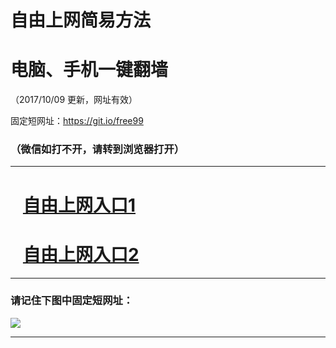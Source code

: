 ﻿# 自由上网简易方法

# 电脑、手机一键翻墙

（2017/10/09 更新，网址有效）

固定短网址：https://git.io/free99

### （微信如打不开，请转到浏览器打开）


***





# &nbsp;&nbsp; <a href="http://ft1967923150.fwq-tz-1001.info/fwqtz01.html?t=10090011196 " target="_blank">自由上网入口1</a>
# &nbsp;&nbsp; <a href="http://ft1781318260.fwq-tz-1002.info/fwqtz02.html?t=100900130721 " target="_blank">自由上网入口2</a>
***

### 请记住下图中固定短网址：

<img src="https://s3-us-west-2.amazonaws.com/fwq-1001/yjfq-20170905okok.png" /> 


***

